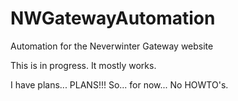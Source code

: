 NWGatewayAutomation
===================

Automation for the Neverwinter Gateway website

This is in progress. It mostly works.

I have plans... PLANS!!! So... for now... No HOWTO's.